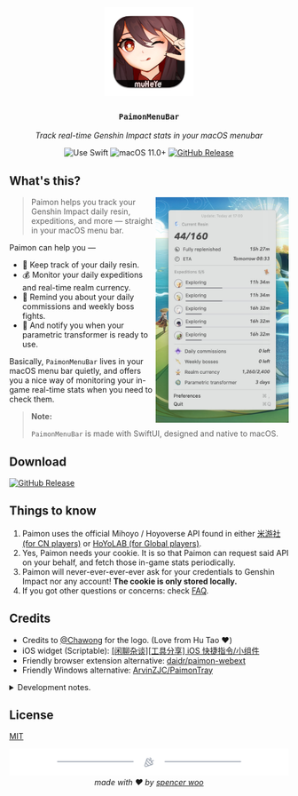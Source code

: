<div align="center">
  <img src="Assets/logo.png" alt="logo" width="160" height="160" />
  <h3><code>PaimonMenuBar</code></h3>
  <p><em>Track real-time Genshin Impact stats in your macOS menubar</em></p>

  <img src="https://img.shields.io/badge/uses-SwiftUI-f05138?labelColor=282c34&logo=swift" alt="Use Swift" />
  <img src="https://img.shields.io/badge/macOS-11.0+-f05138?labelColor=282c34&logo=apple" alt="macOS 11.0+" />
  <a href="https://github.com/spencerwooo/PaimonMenuBar/releases/latest"><img src="https://img.shields.io/github/v/release/spencerwooo/PaimonMenuBar?labelColor=282c34&logo=GitHub" alt="GitHub Release" /></a>
</div>

## What's this?

<img align="right" src="Assets/screenshot.jpg" width="240px" height="auto" alt="screenshot" />

> Paimon helps you track your Genshin Impact daily resin, expeditions, and more — straight in your macOS menu bar.

Paimon can help you —

* 🌙 Keep track of your daily resin.
* 💰 Monitor your daily expeditions and real-time realm currency.
* 🏁 Remind you about your daily commissions and weekly boss fights.
* 🍯 And notify you when your parametric transformer is ready to use.

Basically, `PaimonMenuBar` lives in your macOS menu bar quietly, and offers you a nice way of monitoring your in-game real-time stats when you need to check them.

> **Note:**
>
> `PaimonMenuBar` is made with SwiftUI, designed and native to macOS.

## Download

[![GitHub Release](https://img.shields.io/github/v/release/spencerwooo/PaimonMenuBar?labelColor=282c34&logo=GitHub&style=for-the-badge)](https://github.com/spencerwooo/PaimonMenuBar/releases/latest)

## Things to know

1. Paimon uses the official Mihoyo / Hoyoverse API found in either [米游社 (for CN players)](https://bbs.mihoyo.com/ys/) or [HoYoLAB (for Global players)](https://www.hoyolab.com/home).
2. Yes, Paimon needs your cookie. It is so that Paimon can request said API on your behalf, and fetch those in-game stats periodically.
3. Paimon will never-ever-ever-ever ask for your credentials to Genshin Impact nor any account! **The cookie is only stored locally.**
4. If you got other questions or concerns: check [FAQ](https://paimon.swo.moe/).

## Credits

* Credits to [@Chawong](https://www.pixiv.net/en/artworks/92415888) for the logo. (Love from Hu Tao :heart:)
* iOS widget (Scriptable): [[闲聊杂谈][工具分享] iOS 快捷指令/小组件](https://bbs.nga.cn/read.php?tid=29801567)
* Friendly browser extension alternative: [daidr/paimon-webext](https://github.com/daidr/paimon-webext)
* Friendly Windows alternative: [ArvinZJC/PaimonTray](https://github.com/ArvinZJC/PaimonTray)

<details>
<summary>Development notes.</summary>

## TO-DO

* [x] Menu bar of varying height.
* [x] Configurable data refresh rate.
* [x] Start at login.
* [x] `i18n` support for at least Simplified Chinese and English.
* [x] Manual refresh button.
* [x] Code-sign and publish as `.dmg`.
* [x] Auto-updates and check for update.
* [x] Custom website and help for acquiring the cookie.
* [x] Help button beside the text field for entering the cookie.
* [x] Support for cn and global genshin accounts (米游社 and hoyolab).
* [x] Backward-compatibility for macOS 11.0.
* [x] Better first-time installation experience (guidance for initial setup).
* ~~[ ] Support for multiple accounts?~~

## Releasing a new version

* Create a build in Xcode, bump the build number, and notarize build.
* Create a new release on GitHub with a new version tag and increment the build number.
* Use `create-dmg` to create the `.dmg` file:

  ```bash
  create-dmg PaimonMenuBar.app
  ```

* Update appcast.xml with the new version tag and build number:

  ```bash
  cd <PATH_TO_SPARKLE>/artifacts/sparkle/bin
  ./generate_appcast <PATH_TO_PROJECT>/PaimonMenuBar/Build/
  ```

* Profit.

</details>

## License

[MIT](LICENSE)

<div align="center">
  <img src="Assets/footer.png" />
  <em>made with ❤️ by <a href="https://spencerwoo.com">spencer woo</a></em>
</div>
